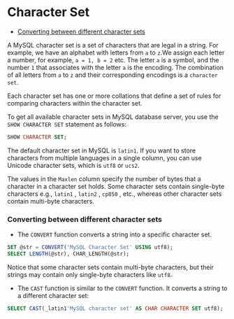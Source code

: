# Character Set

* [Converting between different character sets](#converting-between-different-character-sets)

A MySQL character set is a set of characters that are legal in a string. For example, we have an alphabet with letters from `a` to `z`.We assign each letter a number, for example, `a = 1, b = 2` etc. The letter `a` is a symbol, and the number `1` that associates with the letter `a` is the encoding. The combination of all letters from `a` to `z` and their corresponding encodings is a `character set`.

Each character set has one or more collations that define a set of rules for comparing characters within the character set.

To get all available character sets in MySQL database server, you use the `SHOW CHARACTER SET` statement as follows:
```sql
SHOW CHARACTER SET;
```

The default character set in MySQL is `latin1`. If you want to store characters from multiple languages in a single column, you can use Unicode character sets, which is `utf8` or `ucs2`.

The values in the `Maxlen` column specify the number of bytes that a character in a character set holds. Some character sets contain single-byte characters e.g., `latin1` , `latin2` , `cp850` , etc., whereas other character sets contain multi-byte characters.

### Converting between different character sets
* The `CONVERT` function converts a string into a specific character set.
```sql
SET @str = CONVERT('MySQL Character Set' USING utf8);
SELECT LENGTH(@str), CHAR_LENGTH(@str);
```

Notice that some character sets contain multi-byte characters,  but their strings may contain only single-byte characters like `utf8`.

* The `CAST` function is similar to the `CONVERT` function. It converts a string to a different character set:
```sql
SELECT CAST(_latin1'MySQL character set' AS CHAR CHARACTER SET utf8);
```
